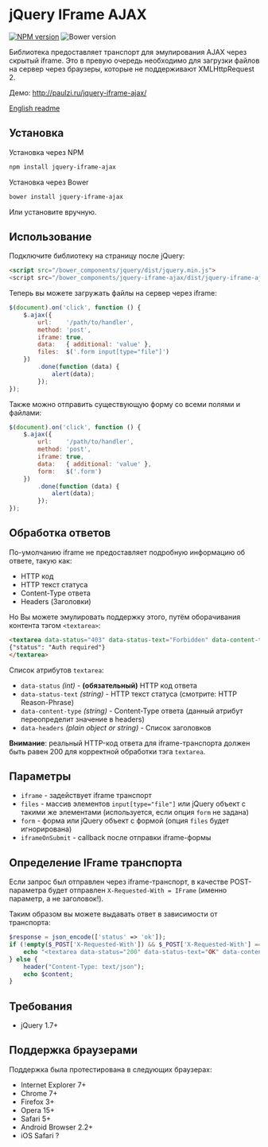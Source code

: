 # jQuery IFrame AJAX

[![NPM version](http://img.shields.io/npm/v/jquery-iframe-ajax.svg?style=flat)](https://www.npmjs.org/package/jquery-iframe-ajax)
![Bower version](http://img.shields.io/bower/v/jquery-iframe-ajax.svg?style=flat)

Библиотека предоставляет транспорт для эмулирования AJAX через скрытый iframe. Это в превую очередь необходимо для загрузки файлов на сервер через браузеры, которые не поддерживают XMLHttpRequest 2.

Демо: http://paulzi.ru/jquery-iframe-ajax/

[English readme](https://github.com/paulzi/jquery-iframe-ajax/)

## Установка

Установка через NPM
```sh
npm install jquery-iframe-ajax
```

Установка через Bower
```sh
bower install jquery-iframe-ajax
```

Или установите вручную.

## Использование

Подключите библиотеку на страницу после jQuery:

```html
<script src="/bower_components/jquery/dist/jquery.min.js">
<script src="/bower_components/jquery-iframe-ajax/dist/jquery-iframe-ajax.min.js">
```

Теперь вы можете загружать файлы на сервер через iframe:

```js
$(document).on('click', function () {
    $.ajax({
        url:    '/path/to/handler',
        method: 'post',
        iframe: true,
        data:   { additional: 'value' },
        files:  $('.form input[type="file"]')
    })
        .done(function (data) {
            alert(data);
        });
});
```

Также можно отправить существующую форму со всеми полями и файлами:

```js
$(document).on('click', function () {
    $.ajax({
        url:    '/path/to/handler',
        method: 'post',
        iframe: true,
        data:   { additional: 'value' },
        form:   $('.form')
    })
        .done(function (data) {
            alert(data);
        });
});
```

## Обработка ответов

По-умолчанию iframe не предоставляет подробную информацию об ответе, такую как:

- HTTP код
- HTTP текст статуса
- Content-Type ответа
- Headers (Заголовки)

Но Вы можете эмулировать поддержку этого, путём оборачивания контента тэгом `<textarea>`:
```html
<textarea data-status="403" data-status-text="Forbidden" data-content-type="text/json">
{"status": "Auth required"}
</textarea>
```

Список атрибутов `textarea`:

- `data-status` *(int)* - **(обязательный)** HTTP код ответа
- `data-status-text` *(string)* - HTTP текст статуса (смотрите: HTTP Reason-Phrase)
- `data-content-type` *(string)* - Content-Type ответа (данный атрибут переопределит значение в headers)
- `data-headers` *(plain object or string)* - Список заголовков
 
**Внимание**: реальный HTTP-код ответа для iframe-транспорта должен быть равен 200 для корректной обработки тэга `textarea`.

## Параметры

- `iframe` - задействует iframe транспорт
- `files` - массив элементов `input[type="file"]` или jQuery объект с такими же элементами (используется, если опция `form` не задана)
- `form` - форма или jQuery объект с формой (опция `files` будет игнорирована)
- `iframeOnSubmit` - callback после отправки iframe-формы

## Определение IFrame транспорта

Если запрос был отправлен через iframe-транспорт, в качестве POST-параметра будет отправлен `X-Requested-With = IFrame` (именно параметр, а не заголовок!).

Таким образом вы можете выдавать ответ в зависимости от транспорта:

```php
$response = json_encode(['status' => 'ok']);
if (!empty($_POST['X-Requested-With']) && $_POST['X-Requested-With'] === 'IFrame') {
    echo "<textarea data-status="200" data-status-text="OK" data-content-type="text/json">{$content}</textarea>";
} else {
    header("Content-Type: text/json");
    echo $content;
}
```

## Требования

- jQuery 1.7+

## Поддержка браузерами

Поддержка была протестирована в следующих браузерах:

- Internet Explorer 7+
- Chrome 7+
- Firefox 3+
- Opera 15+
- Safari 5+
- Android Browser 2.2+
- iOS Safari ?
